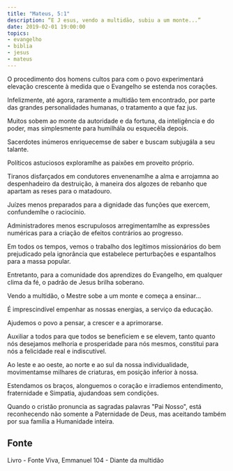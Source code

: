 ```yaml
---
title: "Mateus, 5:1"
description: “E J esus, vendo a multidão, subiu a um monte...”
date: 2019-02-01 19:00:00
topics: 
- evangelho
- biblia
- jesus
- mateus
---
```


O procedimento dos homens cultos para com o povo experimentará
elevação crescente à medida que o Evangelho se estenda nos corações.

Infelizmente, até agora, raramente a multidão tem encontrado, por parte das
grandes personalidades humanas, o tratamento a que faz jus.

Muitos sobem ao monte da autoridade e da fortuna, da inteligência e do
poder, mas simplesmente para humilhá­la ou esquecê­la depois.

Sacerdotes inúmeros enriquecem­se de saber e buscam subjugá­la a seu
talante.

Políticos astuciosos exploram­lhe as paixões em proveito próprio.

Tiranos disfarçados em condutores envenenam­lhe a alma e arrojam­na ao
despenhadeiro da destruição, à maneira dos algozes de rebanho que apartam as reses
para o matadouro.

Juízes menos preparados para a dignidade das funções que exercem,
confundem­lhe o raciocínio.

Administradores menos escrupulosos arregimentam­lhe as expressões
numéricas para a criação de efeitos contrários ao progresso.

Em todos os tempos, vemos o trabalho dos legítimos missionários do bem
prejudicado pela ignorância que estabelece perturbações e espantalhos para a massa
popular.

Entretanto, para a comunidade dos aprendizes do Evangelho, em qualquer
clima da fé, o padrão de Jesus brilha soberano.

Vendo a multidão, o Mestre sobe a um monte e começa a ensinar...

É imprescindível empenhar as nossas energias, a serviço da educação.

Ajudemos o povo a pensar, a crescer e a aprimorar­se.

Auxiliar a todos para que todos se beneficiem e se elevem, tanto quanto nós
desejamos melhoria e prosperidade para nós mesmos, constitui para nós a felicidade
real e indiscutível.

Ao leste e ao oeste, ao norte e ao sul da nossa individualidade,
movimentam­se milhares de criaturas, em posição inferior à nossa.

Estendamos os braços, alonguemos o coração e irradiemos entendimento,
fraternidade e Simpatia, ajudando­as sem condições.

Quando o cristão pronuncia as sagradas palavras "Pai Nosso", está
reconhecendo não somente a Paternidade de Deus, mas aceitando também por sua
família a Humanidade inteira.


## Fonte
Livro - Fonte Viva, Emmanuel
104 - Diante da multidão

